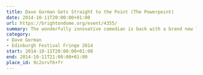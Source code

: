 ```yaml
---
title: Dave Gorman Gets Straight to the Point (The Powerpoint)
date: 2014-10-11T20:00:00+01:00
url: https://brightondome.org/event/4355/
summary: The wonderfully innovative comedian is back with a brand new live show that promises more of his unique blend of stand-up comedy and visual story-telling.
category:
- Dave Gorman
- Edinburgh Festival Fringe 2014
start: 2014-10-11T20:00:00+01:00
end: 2014-10-11T21:00:00+01:00
place_id: 9c2xrvf6+fr
---
```

